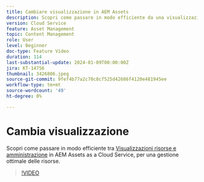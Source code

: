 ```yaml
---
title: Cambiare visualizzazione in AEM Assets
description: Scopri come passare in modo efficiente da una visualizzazione all’altra in AEM Assets as a Cloud Service, garantendo una gestione ottimale delle risorse.
version: Cloud Service
feature: Asset Management
topic: Content Management
role: User
level: Beginner
doc-type: Feature Video
duration: 114
last-substantial-update: 2024-01-09T00:00:00Z
jira: KT-14756
thumbnail: 3426806.jpeg
source-git-commit: 9fef4b77a2c70c8cf525d42686f4120e481945ee
workflow-type: tm+mt
source-wordcount: '49'
ht-degree: 0%

---
```



# Cambia visualizzazione

Scopri come passare in modo efficiente tra [Visualizzazioni risorse e amministrazione](https://experienceleague.adobe.com/docs/experience-manager-cloud-service/content/assets/overview.html#persona-based-experiences) in AEM Assets as a Cloud Service, per una gestione ottimale delle risorse.

>[!VIDEO](https://video.tv.adobe.com/v/3426806/?learn=on)
